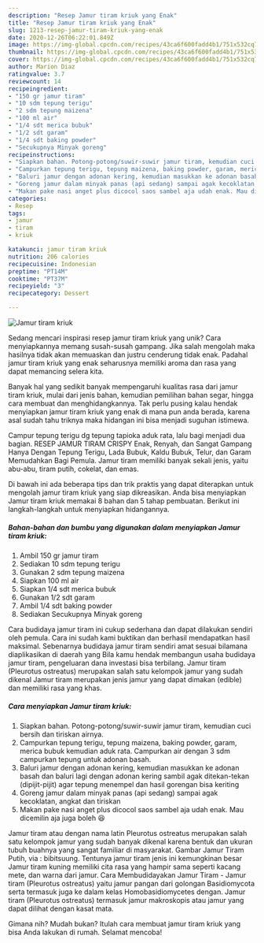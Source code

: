 ```yaml
---
description: "Resep Jamur tiram kriuk yang Enak"
title: "Resep Jamur tiram kriuk yang Enak"
slug: 1213-resep-jamur-tiram-kriuk-yang-enak
date: 2020-12-26T06:22:01.849Z
image: https://img-global.cpcdn.com/recipes/43ca6f600fadd4b1/751x532cq70/jamur-tiram-kriuk-foto-resep-utama.jpg
thumbnail: https://img-global.cpcdn.com/recipes/43ca6f600fadd4b1/751x532cq70/jamur-tiram-kriuk-foto-resep-utama.jpg
cover: https://img-global.cpcdn.com/recipes/43ca6f600fadd4b1/751x532cq70/jamur-tiram-kriuk-foto-resep-utama.jpg
author: Marion Diaz
ratingvalue: 3.7
reviewcount: 14
recipeingredient:
- "150 gr jamur tiram"
- "10 sdm tepung terigu"
- "2 sdm tepung maizena"
- "100 ml air"
- "1/4 sdt merica bubuk"
- "1/2 sdt garam"
- "1/4 sdt baking powder"
- "Secukupnya Minyak goreng"
recipeinstructions:
- "Siapkan bahan. Potong-potong/suwir-suwir jamur tiram, kemudian cuci bersih dan tiriskan airnya."
- "Campurkan tepung terigu, tepung maizena, baking powder, garam, merica bubuk kemudian aduk rata. Campurkan air dengan 3 sdm campurkan tepung untuk adonan basah."
- "Baluri jamur dengan adonan kering, kemudian masukkan ke adonan basah dan baluri lagi dengan adonan kering sambil agak ditekan-tekan (dipijit-pijit) agar tepung menempel dan hasil gorengan bisa keriting"
- "Goreng jamur dalam minyak panas (api sedang) sampai agak kecoklatan, angkat dan tiriskan"
- "Makan pake nasi anget plus dicocol saos sambel aja udah enak. Mau dicemilin aja juga boleh 😆"
categories:
- Resep
tags:
- jamur
- tiram
- kriuk

katakunci: jamur tiram kriuk 
nutrition: 206 calories
recipecuisine: Indonesian
preptime: "PT14M"
cooktime: "PT37M"
recipeyield: "3"
recipecategory: Dessert

---
```



![Jamur tiram kriuk](https://img-global.cpcdn.com/recipes/43ca6f600fadd4b1/751x532cq70/jamur-tiram-kriuk-foto-resep-utama.jpg)

Sedang mencari inspirasi resep jamur tiram kriuk yang unik? Cara menyiapkannya memang susah-susah gampang. Jika salah mengolah maka hasilnya tidak akan memuaskan dan justru cenderung tidak enak. Padahal jamur tiram kriuk yang enak seharusnya memiliki aroma dan rasa yang dapat memancing selera kita.

Banyak hal yang sedikit banyak mempengaruhi kualitas rasa dari jamur tiram kriuk, mulai dari jenis bahan, kemudian pemilihan bahan segar, hingga cara membuat dan menghidangkannya. Tak perlu pusing kalau hendak menyiapkan jamur tiram kriuk yang enak di mana pun anda berada, karena asal sudah tahu triknya maka hidangan ini bisa menjadi suguhan istimewa.

Campur tepung terigu dg tepung tapioka aduk rata, lalu bagi menjadi dua bagian. RESEP JAMUR TIRAM CRISPY Enak, Renyah, dan Sangat Gampang Hanya Dengan Tepung Terigu, Lada Bubuk, Kaldu Bubuk, Telur, dan Garam Memudahkan Bagi Pemula. Jamur tiram memiliki banyak sekali jenis, yaitu abu-abu, tiram putih, cokelat, dan emas.


Di bawah ini ada beberapa tips dan trik praktis yang dapat diterapkan untuk mengolah jamur tiram kriuk yang siap dikreasikan. Anda bisa menyiapkan Jamur tiram kriuk memakai 8 bahan dan 5 tahap pembuatan. Berikut ini langkah-langkah untuk menyiapkan hidangannya.

<!--inarticleads1-->

##### Bahan-bahan dan bumbu yang digunakan dalam menyiapkan Jamur tiram kriuk:

1. Ambil 150 gr jamur tiram
1. Sediakan 10 sdm tepung terigu
1. Gunakan 2 sdm tepung maizena
1. Siapkan 100 ml air
1. Siapkan 1/4 sdt merica bubuk
1. Gunakan 1/2 sdt garam
1. Ambil 1/4 sdt baking powder
1. Sediakan Secukupnya Minyak goreng


Cara budidaya jamur tiram ini cukup sederhana dan dapat dilakukan sendiri oleh pemula. Cara ini sudah kami buktikan dan berhasil mendapatkan hasil maksimal. Sebenarnya budidaya jamur tiram sendiri amat sesuai bilamana diaplikasikan di daerah yang Bila kamu hendak membangun usaha budidaya jamur tiram, pengeluaran dana investasi bisa terbilang. Jamur tiram (Pleurotus ostreatus) merupakan salah satu kelompok jamur yang sudah dikenal Jamur tiram merupakan jenis jamur yang dapat dimakan (edible) dan memiliki rasa yang khas. 

<!--inarticleads2-->

##### Cara menyiapkan Jamur tiram kriuk:

1. Siapkan bahan. Potong-potong/suwir-suwir jamur tiram, kemudian cuci bersih dan tiriskan airnya.
1. Campurkan tepung terigu, tepung maizena, baking powder, garam, merica bubuk kemudian aduk rata. Campurkan air dengan 3 sdm campurkan tepung untuk adonan basah.
1. Baluri jamur dengan adonan kering, kemudian masukkan ke adonan basah dan baluri lagi dengan adonan kering sambil agak ditekan-tekan (dipijit-pijit) agar tepung menempel dan hasil gorengan bisa keriting
1. Goreng jamur dalam minyak panas (api sedang) sampai agak kecoklatan, angkat dan tiriskan
1. Makan pake nasi anget plus dicocol saos sambel aja udah enak. Mau dicemilin aja juga boleh 😆


Jamur tiram atau dengan nama latin Pleurotus ostreatus merupakan salah satu kelompok jamur yang sudah banyak dikenal karena bentuk dan ukuran tubuh buahnya yang sangat familiar di masyarakat. Gambar Jamur Tiram Putih, via : bibitsuung. Tentunya jamur tiram jenis ini kemungkinan besar Jamur tiram kuning memiliki cita rasa yang hampir sama seperti kacang mete, dan warna dari jamur. Cara Membudidayakan Jamur Tiram - Jamur tiram (Pleurotus ostreatus) yaitu jamur pangan dari golongan Basidiomycota serta termasuk juga ke dalam kelas Homobasidiomycetes dengan. Jamur tiram (Pleurotus ostreatus) termasuk jamur makroskopis atau jamur yang dapat dilihat dengan kasat mata. 

Gimana nih? Mudah bukan? Itulah cara membuat jamur tiram kriuk yang bisa Anda lakukan di rumah. Selamat mencoba!
